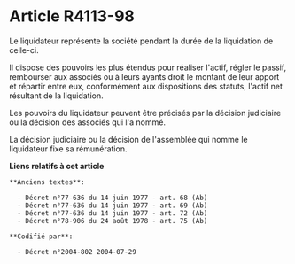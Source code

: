 # Article R4113-98

Le liquidateur représente la société pendant la durée de la liquidation de celle-ci.

Il dispose des pouvoirs les plus étendus pour réaliser l'actif, régler le passif, rembourser aux associés ou à leurs ayants
droit le montant de leur apport et répartir entre eux, conformément aux dispositions des statuts, l'actif net résultant de la
liquidation.

Les pouvoirs du liquidateur peuvent être précisés par la décision judiciaire ou la décision des associés qui l'a nommé.

La décision judiciaire ou la décision de l'assemblée qui nomme le liquidateur fixe sa rémunération.

**Liens relatifs à cet article**

	**Anciens textes**:

	  - Décret n°77-636 du 14 juin 1977 - art. 68 (Ab)
	  - Décret n°77-636 du 14 juin 1977 - art. 69 (Ab)
	  - Décret n°77-636 du 14 juin 1977 - art. 72 (Ab)
	  - Décret n°78-906 du 24 août 1978 - art. 75 (Ab)

	**Codifié par**:

	  - Décret n°2004-802 2004-07-29

